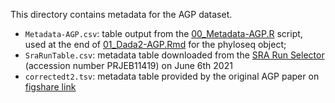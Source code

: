 This directory contains metadata for the AGP dataset.
- `Metadata-AGP.csv`: table output from the [00_Metadata-AGP.R](../00_Metadata-AGP.R) script, used at the end of [01_Dada2-AGP.Rmd](../01_Dada2-AGP.Rmd) for the phyloseq object;
- `SraRunTable.csv`: metadata table downloaded from the [SRA Run Selector](https://www.ncbi.nlm.nih.gov/Traces/study/?acc=PRJEB11419&o=acc_s%3Aa) (accession number PRJEB11419) on June 6th 2021
- `correctedt2.tsv`: metadata table provided by the original AGP paper on [figshare link](https://figshare.com/articles/dataset/Full_American_Gut_Project_mapping_file/6137315)
